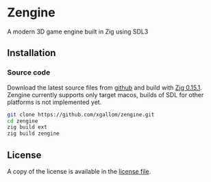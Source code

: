 # Zengine

A modern 3D game engine built in Zig using SDL3

## Installation

### Source code

Download the latest source files from [github](https://github.com/xgallom/zengine) and build with [Zig 0.15.1](https://ziglang.org/download/#release-0.15.1).
Zengine currently supports only target macos, builds of SDL for other platforms is not implemented yet.

```bash
git clone https://github.com/xgallom/zengine.git
cd zengine
zig build ext
zig build zengine
```

## License

A copy of the license is available in the [license file](LICENSE.md).
